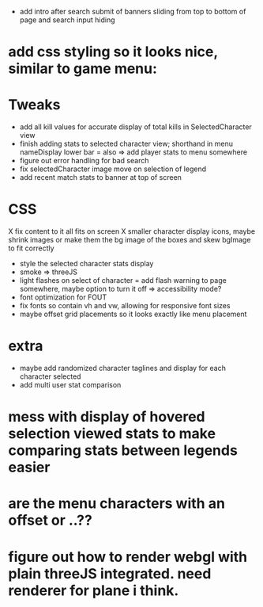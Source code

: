 +   add intro after search submit of banners sliding from top to bottom of page and search input hiding
#   add css styling so it looks nice, similar to game menu:
# Tweaks
-   add all kill values for accurate display of total kills in SelectedCharacter view
-   finish adding stats to selected character view; shorthand in menu nameDisplay lower bar = also => add player stats to menu somewhere
-   figure out error handling for bad search
-   fix selectedCharacter image move on selection of legend
-   add recent match stats to banner at top of screen
# CSS
X   fix content to it all fits on screen
    X   smaller character display icons, maybe shrink images or make them the bg image of the boxes and skew bgImage to fit correctly
-   style the selected character stats display
-   smoke => threeJS
-   light flashes on select of character = add flash warning to page somewhere, maybe option to turn it off => accessibility mode?
-   font optimization for FOUT
-   fix fonts so contain vh and vw, allowing for responsive font sizes
-   maybe offset grid placements so it looks exactly like menu placement
# extra
-   maybe add randomized character taglines and display for each character selected
-   add multi user stat comparison

# mess with display of hovered selection viewed stats to make comparing stats between legends easier
# are the menu characters with an offset or ..??
# figure out how to render webgl with plain threeJS integrated. need renderer for plane i think.